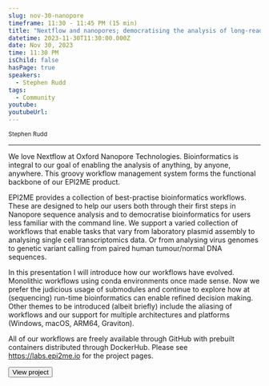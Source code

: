 ```yaml
---
slug: nov-30-nanopore
timeframe: 11:30 - 11:45 PM (15 min)
title: "Nextflow and nanopores; democratising the analysis of long-read DNA sequences"
datetime: 2023-11-30T11:30:00.000Z
date: Nov 30, 2023
time: 11:30 PM
isChild: false
hasPage: true
speakers:
  - Stephen Rudd
tags:
  - Community
youtube:
youtubeUrl:
---
```

<div className="mb-4">
  <small className="typo-small">
    Stephen Rudd
  </small>
</div>

<hr className="border-t border-gray-50 mb-4 opacity-20" />

We love Nextflow at Oxford Nanopore Technologies. Bioinformatics is integral to our goal of enabling the analysis of anything, by anyone, anywhere. This groovy workflow management system forms the functional backbone of our EPI2ME product.

EPI2ME provides a collection of best-practise bioinformatics workflows. These are designed to help our users both through their first steps in Nanopore sequence analysis and to democratise bioinformatics for users less familiar with the command line. We support a varied collection of workflows that enable tasks that vary from laboratory plasmid assembly to analysing single cell transcriptomics data. Or from analysing virus genomes to genetic variant calling from paired human tumour/normal DNA sequences.

In this presentation I will introduce how our workflows have evolved. Monolithic workflows using conda environments once made sense. Now we prefer the judicious usage of submodules and continue to explore how at (sequencing) run-time bioinformatics can enable refined decision making. Other themes to be introduced (albeit briefly) include the aliasing of workflows and our support for multiple architectures and platforms (Windows, macOS, ARM64, Graviton).

All of our workflows are freely available through GitHub with prebuilt containers distributed through DockerHub. Please see https://labs.epi2me.io for the project pages.

<div>
  <Button to="https://labs.epi2me.io" variant="secondary" size="md" arrow>
    View project
  </Button>
</div>